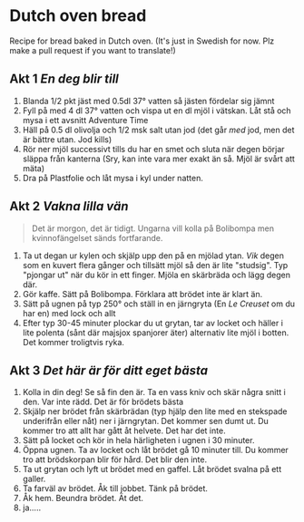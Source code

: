 # Dutch oven bread 
Recipe for bread baked in Dutch oven. (It's just in Swedish for now. Plz make a pull request if you want to translate!)

## Akt 1 _En deg blir till_
1. Blanda 1/2 pkt jäst med 0.5dl 37° vatten så jästen fördelar sig jämnt
2. Fyll på med 4 dl 37° vatten och vispa ut en dl mjöl i vätskan. Låt stå och mysa i ett avsnitt Adventure Time
3. Häll på 0.5 dl olivolja och 1/2 msk salt utan jod (det går _med_ jod, men det är bättre utan. Jod kills)
4. Rör ner mjöl successivt tills du har en smet och sluta när degen börjar släppa från kanterna (Sry, kan inte vara mer exakt än så. Mjöl är svårt att mäta)
5. Dra på Plastfolie och låt mysa i kyl under natten.

## Akt 2 _Vakna lilla vän_
>Det är morgon, det är tidigt. Ungarna vill kolla på Bolibompa men kvinnofängelset sänds fortfarande. 

1. Ta ut degan ur kylen och skjälp upp den på en mjölad ytan. _Vik_ degen som en kuvert flera gånger och tillsätt mjöl så den är lite "studsig". Typ "pjongar ut" när du kör in ett finger. Mjöla en skärbräda och lägg degen där.
2. Gör kaffe. Sätt på Bolibompa. Förklara att brödet inte är klart än. 
3. Sätt på ugnen på typ 250° och ställ in en järngryta (En _Le Creuset_ om du har en) med lock och allt
4. Efter typ 30-45 minuter plockar du ut grytan, tar av locket och häller i lite polenta (sånt där majsjox spanjorer äter) alternativ lite mjöl i botten. Det kommer troligtvis ryka. 

## Akt 3 _Det här är för ditt eget bästa_
1. Kolla in din deg! Se så fin den är. Ta en vass kniv och skär några snitt i den. Var inte rädd. Det är för brödets bästa
2. Skjälp ner brödet från skärbrädan (typ hjälp den lite med en stekspade underifrån eller nåt) ner i järngrytan. Det kommer sen dumt ut. Du kommer tro att allt har gått åt helvete. Det har det inte. 
3. Sätt på locket och kör in hela härligheten i ugnen i 30 minuter.
4. Öppna ugnen. Ta av locket och låt brödet gå 10 minuter till. Du kommer tro att brödskorpan blir för hård. Det blir den inte. 
5. Ta ut grytan och lyft ut brödet med en gaffel. Låt brödet svalna på ett galler. 
6. Ta farväl av brödet. Åk till jobbet. Tänk på brödet. 
7. Åk hem. Beundra brödet. Ät det.
8. ja.....
